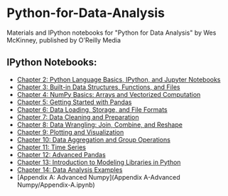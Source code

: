 ﻿# Python-for-Data-Analysis
Materials and IPython notebooks for "Python for Data Analysis" by Wes McKinney, published by O'Reilly Media

## IPython Notebooks:

* [Chapter 2: Python Language Basics, IPython, and Jupyter Notebooks](Chapter2/Chapter2.ipynb)
* [Chapter 3: Built-in Data Structures, Functions, and Files](Chapter3/Chapter3.ipynb)
* [Chapter 4: NumPy Basics: Arrays and Vectorized Computation](Chapter4/Chapter4.ipynb)
* [Chapter 5: Getting Started with Pandas](Chapter5/Chapter5.ipynb)
* [Chapter 6: Data Loading, Storage, and File Formats](Chapter6/Chapter6.ipynb)
* [Chapter 7: Data Cleaning and Preparation](Chapter7/Chapter7.ipynb)
* [Chapter 8: Data Wrangling: Join, Combine, and Reshape](Chapter8/Chapter8.ipynb)
* [Chapter 9: Plotting and Visualization](Chapter9/Chapter9.ipynb)
* [Chapter 10: Data Aggregation and Group Operations](Chapter10/Chapter10.ipynb)
* [Chapter 11: Time Series](Chapter11/Chapter11.ipynb)
* [Chapter 12: Advanced Pandas](Chapter12/Chapter12.ipynb)
* [Chapter 13: Introduction to Modeling Libraries in Python](Chapter13/Chapter13.ipynb)
* [Chapter 14: Data Analysis Examples](Chapter14/Chapter14.ipynb)
* [Appendix A: Advanced Numpy](Appendix A-Advanced Numpy/Appendix-A.ipynb)
